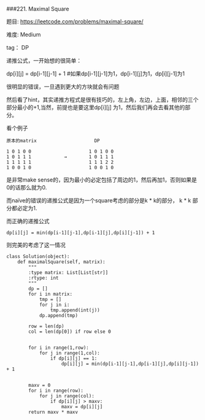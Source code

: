 ###221. Maximal Square


题目:
<https://leetcode.com/problems/maximal-square/>


难度:
Medium

tag： DP


递推公式，一开始想的很简单：

dp[i][j] = dp[i-1][j-1] + 1 #如果dp[i-1][j-1]为1，dp[i-1][j]为1，dp[i][j-1]为1

很明显的错误，一旦遇到更大的方块就会有问题

然后看了hint，其实递推方程式是很有技巧的，左上角，左边，上面，相邻的三个部分最小的+1,当然，前提也是要这里dp[i][j] 为1，然后我们再会去看其他的部分。

看个例子

```
原本的matrix                     DP

1 0 1 0 0                     1 0 1 0 0
1 0 1 1 1            →        1 0 1 1 1 
1 1 1 1 1                     1 1 1 2 2
1 0 0 1 0                     1 0 0 1 0

```

是非常make sense的，因为最小的必定包括了周边的1，然后再加1，否则如果是0的话那么就为0.

而naïve的错误的递推公式是因为一个square考虑的部分是k * k的部分， k * k 部分都必定为1.

而正确的递推公式


	dp[i][j] = min(dp[i-1][j-1],dp[i-1][j],dp[i][j-1]) + 1

则完美的考虑了这一情况


```
class Solution(object):
	def maximalSquare(self, matrix):
		"""
		:type matrix: List[List[str]]
		:rtype: int
		"""
		dp = []
		for i in matrix:
			tmp = []
			for j in i:
				tmp.append(int(j))
			dp.append(tmp)

		row = len(dp)
		col = len(dp[0]) if row else 0


		for i in range(1,row):
			for j in range(1,col):
				if dp[i][j] == 1:
					dp[i][j] = min(dp[i-1][j-1],dp[i-1][j],dp[i][j-1]) + 1


		maxv = 0
		for i in range(row):
			for j in range(col):
				if dp[i][j] > maxv:
					maxv = dp[i][j]
		return maxv * maxv
```


